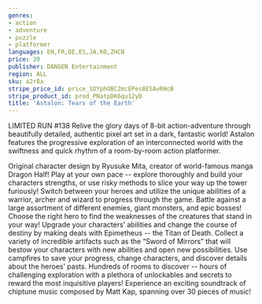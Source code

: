 ```yaml
---
genres:
- action
- adventure
- puzzle
- platformer
languages: EN,FR,DE,ES,JA,KO,ZHCN
price: 20
publisher: DANGEN Entertainment
region: ALL
sku: a2r8a
stripe_price_id: price_1OYphOBC2mcEPes8ESAvRHcB
stripe_product_id: prod_PNatpDK6qu12yD
title: 'Astalon: Tears of the Earth'
---
```


LIMITED RUN #138
 Relive the glory days of 8-bit action-adventure through beautifully detailed, authentic pixel art set in a dark, fantastic world! Astalon features the progressive exploration of an interconnected world with the swiftness and quick rhythm of a room-by-room action platformer.

Original character design by Ryusuke Mita, creator of world-famous manga Dragon Half!
Play at your own pace -- explore thoroughly and build your characters strengths, or use risky methods to slice your way up the tower furiously!
Switch between your heroes and utilize the unique abilities of a warrior, archer and wizard to progress through the game.
Battle against a large assortment of different enemies, giant monsters, and epic bosses! Choose the right hero to find the weaknesses of the creatures that stand in your way!
Upgrade your characters’ abilities and change the course of destiny by making deals with Epimetheus -- the Titan of Death.
Collect a variety of incredible artifacts such as the “Sword of Mirrors” that will bestow your characters with new abilities and open new possibilities.
Use campfires to save your progress, change characters, and discover details about the heroes’ pasts.
Hundreds of rooms to discover -- hours of challenging exploration with a plethora of unlockables and secrets to reward the most inquisitive players!
Experience an exciting soundtrack of chiptune music composed by Matt Kap, spanning over 30 pieces of music!